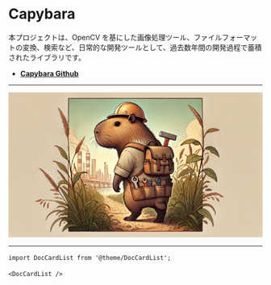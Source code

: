 # Capybara

本プロジェクトは、OpenCV を基にした画像処理ツール、ファイルフォーマットの変換、検索など、日常的な開発ツールとして、過去数年間の開発過程で蓄積されたライブラリです。

- [**Capybara Github**](https://github.com/DocsaidLab/Capybara)

---

![title](./resources/title.webp)

---

```mdx-code-block
import DocCardList from '@theme/DocCardList';

<DocCardList />
```
